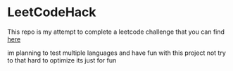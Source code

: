 # LeetCodeHack

This repo is my attempt to complete a leetcode challenge that you can find [here](https://leetcode.com/studyplan/leetcode-75/)

im planning to test multiple languages and have fun with this project not try to that hard to optimize its just for fun
